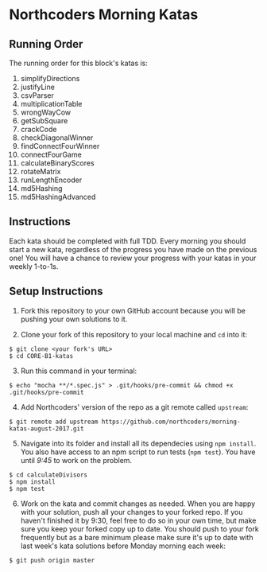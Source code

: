 # Northcoders Morning Katas

## Running Order

The running order for this block's katas is: 

1. simplifyDirections
2. justifyLine
3. csvParser
4. multiplicationTable
5. wrongWayCow
6. getSubSquare
7. crackCode
8. checkDiagonalWinner
9. findConnectFourWinner
10. connectFourGame
11. calculateBinaryScores
12. rotateMatrix
13. runLengthEncoder
14. md5Hashing
15. md5HashingAdvanced


## Instructions

Each kata should be completed with full TDD. Every morning you should start a new kata, regardless of the progress you have made on the previous one! You will have a chance to review your progress with your katas in your weekly 1-to-1s. 

## Setup Instructions

1. Fork this repository to your own GitHub account because you will be pushing your own solutions to it.

2. Clone your fork of this repository to your local machine and `cd` into it:

  ```
  $ git clone <your fork's URL>
  $ cd CORE-B1-katas
  ```

3. Run this command in your terminal:

`$ echo "mocha **/*.spec.js" > .git/hooks/pre-commit && chmod +x .git/hooks/pre-commit`


4. Add Northcoders' version of the repo as a git remote called `upstream`:

  ```
  $ git remote add upstream https://github.com/northcoders/morning-katas-august-2017.git
  ```

5. Navigate into its folder and install all its dependecies using `npm install`. You also have access to an npm script to run tests (`npm test`). You have until *9:45* to work on the problem.

  ```
  $ cd calculateDivisors
  $ npm install
  $ npm test
  ```

6. Work on the kata and commit changes as needed. When you are happy with your solution, push all your changes to your forked repo. If you haven't finished it by 9:30, feel free to do so in your own time, but make sure you keep your forked copy up to date. You should push to your fork frequently but as a bare minimum please make sure it's up to date with last week's kata solutions before Monday morning each week:

  ```
  $ git push origin master
  ```
  

